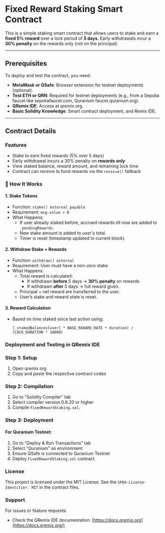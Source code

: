 # Fixed Reward Staking Smart Contract

This is a simple staking smart contract that allows users to stake and earn a **fixed 5% reward** over a lock period of **5 days**. Early withdrawals incur a **30% penalty** on the rewards only (not on the principal).

---
## Prerequisites

To deploy and test the contract, you need:

- **MetaMask or QSafe**: Browser extension for testnet deployments (optional).
- **Test ETH or QRN**: Required for testnet deployments (e.g., from a Sepolia faucet like sepoliafaucet.com, Quranium faucet.quranium.org).
- **QRemix IDE**: Access at qremix.org.
- **Basic Solidity Knowledge**: Smart contract deployment, and Remix IDE.

---

## Contract Details 
### Features

- Stake to earn fixed rewards (5% over 5 days)
- Early withdrawal incurs a 30% penalty on **rewards only**
- View staked balance, reward amount, and remaining lock time
- Contract can receive to fund rewards via the `receive()` fallback

### 🚀 How It Works

#### 1. Stake Tokens

- Function: `stake() external payable`
- Requirement: `msg.value > 0`
- What Happens:
  - If user already staked before, accrued rewards till now are added to `_pendingRewards`.
  - New stake amount is added to user's total.
  - Timer is reset (timestamp updated to current block).

#### 2. Withdraw Stake + Rewards

- Function: `withdraw() external`
- Requirement: User must have a non-zero stake
- What Happens:
  - Total reward is calculated:
    - If withdrawn **before** 5 days → **30% penalty** on rewards.
    - If withdrawn **after** 5 days → full reward given.
  - Principal + net reward are transferred to the user.
  - User’s stake and reward state is reset.

#### 3. Reward Calculation

- Based on time staked since last action using:
  ```solidity
  (_stakedBalances[user] * BASE_REWARD_RATE * duration) / (LOCK_DURATION * 10000)
  ```



### Deployment and Testing in QRemix IDE

### Step 1: Setup

1. Open qremix.org
2. Copy and paste the respective contract codes

### Step 2: Compilation

1. Go to "Solidity Compiler" tab
2. Select compiler version 0.8.20 or higher
3. Compile `FixedRewardStaking.sol`.

### Step 3: Deployment

#### For Quranium Testnet:

1. Go to "Deploy & Run Transactions" tab
2. Select "Quranium" as environment
3. Ensure QSafe is connected to Quranium Testnet
4. Deploy `FixedRewardStaking.sol` contract.



### License

This project is licensed under the MIT License. See the `SPDX-License-Identifier: MIT` in the contract files. 

### Support

For issues or feature requests:

- Check the QRemix IDE documentation: [https://docs.qremix.org](https://docs.qremix.org/)
